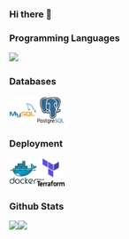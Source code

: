 ### Hi there 👋

### Programming Languages

<img height=50 src="https://cdn.jsdelivr.net/gh/devicons/devicon/icons/python/python-original.svg"/>

### Databases

<img height=50 src="https://github.com/devicons/devicon/blob/v2.15.1/icons/mysql/mysql-original-wordmark.svg"/><img height=50 src="https://github.com/devicons/devicon/blob/v2.15.1/icons/postgresql/postgresql-original-wordmark.svg"/>
<!-- <img height=50 src="https://github.com/devicons/devicon/blob/v2.15.1/icons/mysql/mysql-original-wordmark.svg"/>
<img height=50 src="https://github.com/devicons/devicon/blob/v2.15.1/icons/mysql/mysql-original-wordmark.svg"/> -->
<!-- <img height=50 src="https://github.com/devicons/devicon/blob/v2.15.1/icons/mysql/mysql-original-wordmark.svg"/> -->

### Deployment

<img height=50 src="https://github.com/devicons/devicon/blob/v2.15.1/icons/docker/docker-original-wordmark.svg"/><img height=50 src="https://github.com/devicons/devicon/blob/v2.15.1/icons/terraform/terraform-original-wordmark.svg"/>

### Github Stats

<img src="https://github-readme-stats.vercel.app/api/top-langs?username=nyawanga&layout=compact&theme=dark"/><img src="https://github-readme-stats.vercel.app/api?username=nyawanga&show_icons=true&theme=dark"/>
<!--
**nyawanga/nyawanga** is a ✨ _special_ ✨ repository because its `README.md` (this file) appears on your GitHub profile.

Here are some ideas to get you started:

- 🔭 I’m currently working on ...
- 🌱 I’m currently learning ...
- 👯 I’m looking to collaborate on ...
- 🤔 I’m looking for help with ...
- 💬 Ask me about ...
- 📫 How to reach me: ...
- 😄 Pronouns: ...
- ⚡ Fun fact: ...
-->
